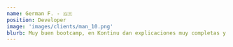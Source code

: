 ```yaml
---
name: German F. - 🇬🇹
position: Developer
image: 'images/clients/man_10.png'
blurb: Muy buen bootcamp, en Kontinu dan explicaciones muy completas y logran transmitir bien el conocimiento.
---
```


